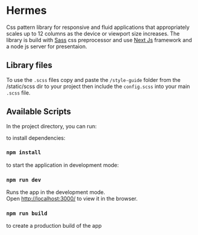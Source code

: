 # Hermes
Css pattern library for responsive and fluid applications that appropriately scales up to 12 columns as the device or viewport size increases.
The library is build with [Sass](https://sass-lang.com/) css preprocessor and use [Next Js](https://nextjs.org/) framework and a node js server for presentaion.

## Library files
To use the `.scss` files copy and paste the `/style-guide` folder from the /static/scss dir to your project then include the `config.scss` into your main `.scss` file.

## Available Scripts

In the project directory, you can run:

to install dependencies:
### `npm install`

to start the application in development mode:
### `npm run dev`


Runs the app in the development mode.<br />
Open [http://localhost:3000/](http://localhost:3000/) to view it in the browser.


### `npm run build`
to create a production build of the app